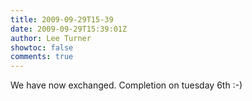 ```yaml
---
title: 2009-09-29T15-39
date: 2009-09-29T15:39:01Z
author: Lee Turner
showtoc: false
comments: true
---
```


We have now exchanged. Completion on tuesday 6th :-)

